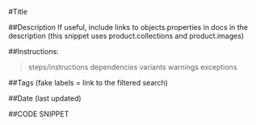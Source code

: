 #Title

##Description
	If useful, include links to objects.properties in docs in the description (this snippet uses
	product.collections and product.images)

##Instructions:
>steps/instructions
 dependencies
 variants
 warnings
 exceptions

##Tags (fake labels = link to the filtered search)

##Date (last updated)

##CODE SNIPPET 
